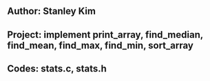 ## Author: Stanley Kim
## Project: implement print_array, find_median, find_mean, find_max, find_min, sort_array
## Codes: stats.c, stats.h
